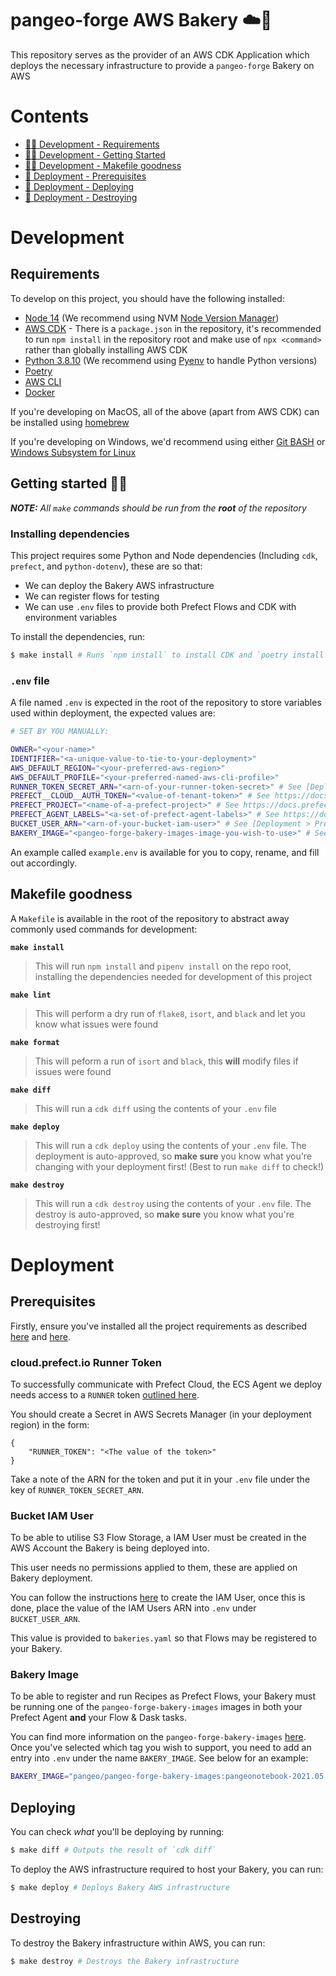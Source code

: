 # pangeo-forge AWS Bakery ☁️🍞

This repository serves as the provider of an AWS CDK Application which deploys the necessary infrastructure to provide a `pangeo-forge` Bakery on AWS

# Contents

* [🧑‍💻 Development - Requirements](#requirements)
* [🧑‍💻 Development - Getting Started](#getting-started-🏃‍♀️)
* [🧑‍💻 Development - Makefile goodness](#makefile-goodness)
* [🚀 Deployment - Prerequisites](#prerequisites)
* [🚀 Deployment - Deploying](#deploying)
* [🚀 Deployment - Destroying](#destroying)

# Development

## Requirements

To develop on this project, you should have the following installed:

* [Node 14](https://nodejs.org/en/) (We recommend using NVM [Node Version Manager](https://github.com/nvm-sh/nvm))
* [AWS CDK](https://docs.aws.amazon.com/cdk/latest/guide/getting_started.html) - There is a `package.json` in the repository, it's recommended to run `npm install` in the repository root and make use of `npx <command>` rather than globally installing AWS CDK
* [Python 3.8.10](https://www.python.org/downloads/) (We recommend using [Pyenv](https://github.com/pyenv/pyenv) to handle Python versions)
* [Poetry](https://github.com/python-poetry/poetry)
* [AWS CLI](https://docs.aws.amazon.com/cli/latest/userguide/cli-chap-welcome.html)
* [Docker](https://docs.docker.com/get-docker/)

If you're developing on MacOS, all of the above (apart from AWS CDK) can be installed using [homebrew](https://brew.sh/)

If you're developing on Windows, we'd recommend using either [Git BASH](https://gitforwindows.org/) or [Windows Subsystem for Linux](https://docs.microsoft.com/en-us/windows/wsl/install-win10)

## Getting started 🏃‍♀️

_**NOTE:** All `make` commands should be run from the **root** of the repository_

### Installing dependencies

This project requires some Python and Node dependencies (Including `cdk`, `prefect`, and `python-dotenv`), these are so that:

* We can deploy the Bakery AWS infrastructure
* We can register flows for testing
* We can use `.env` files to provide both Prefect Flows and CDK with environment variables

To install the dependencies, run:

```bash
$ make install # Runs `npm install` to install CDK and `poetry install` to install all the Python dependencies required
```

### `.env` file

A file named `.env` is expected in the root of the repository to store variables used within deployment, the expected values are:

```bash
# SET BY YOU MANUALLY:

OWNER="<your-name>"
IDENTIFIER="<a-unique-value-to-tie-to-your-deployment>"
AWS_DEFAULT_REGION="<your-preferred-aws-region>"
AWS_DEFAULT_PROFILE="<your-preferred-named-aws-cli-profile>"
RUNNER_TOKEN_SECRET_ARN="<arn-of-your-runner-token-secret>" # See [Deployment - Prerequisites > Prerequisites > cloud.prefect.io Runner Token]
PREFECT__CLOUD__AUTH_TOKEN="<value-of-tenant-token>" # See https://docs.prefect.io/orchestration/concepts/tokens.html#tenant - This is used to support flow registration
PREFECT_PROJECT="<name-of-a-prefect-project>" # See https://docs.prefect.io/orchestration/concepts/projects.html#creating-a-project - This is where the bakery's test flows will be registered
PREFECT_AGENT_LABELS="<a-set-of-prefect-agent-labels>" # See https://docs.prefect.io/orchestration/agents/overview.html#labels - These will be registered with the deployed agent to limit which flows should be executed by the agent
BUCKET_USER_ARN="<arn-of-your-bucket-iam-user>" # See [Deployment > Prerequisites > Bucket IAM User]
BAKERY_IMAGE="<pangeo-forge-bakery-images-image-you-wish-to-use>" # See [Deployment > Prerequisites > Bakery Image]
```

An example called `example.env` is available for you to copy, rename, and fill out accordingly.

## Makefile goodness

A `Makefile` is available in the root of the repository to abstract away commonly used commands for development:

**`make install`**

> This will run `npm install` and `pipenv install` on the repo root, installing the dependencies needed for development of this project

**`make lint`**

> This will perform a dry run of `flake8`, `isort`, and `black` and let you know what issues were found

**`make format`**

> This will peform a run of `isort` and `black`, this **will** modify files if issues were found

**`make diff`**

> This will run a `cdk diff` using the contents of your `.env` file

**`make deploy`**

> This will run a `cdk deploy` using the contents of your `.env` file. The deployment is auto-approved, so **make sure** you know what you're changing with your deployment first! (Best to run `make diff` to check!)

**`make destroy`**

> This will run a `cdk destroy` using the contents of your `.env` file. The destroy is auto-approved, so **make sure** you know what you're destroying first!

# Deployment

## Prerequisites

Firstly, ensure you've installed all the project requirements as described [here](#requirements) and [here](#getting-started-🏃‍♀️).

### cloud.prefect.io Runner Token

To successfully communicate with Prefect Cloud, the ECS Agent we deploy needs access to a `RUNNER` token [outlined here](https://docs.prefect.io/orchestration/agents/overview.html#tokens).

You should create a Secret in AWS Secrets Manager (in your deployment region) in the form:

```
{
    "RUNNER_TOKEN": "<The value of the token>"
}
```

Take a note of the ARN for the token and put it in your `.env` file under the key of `RUNNER_TOKEN_SECRET_ARN`.

### Bucket IAM User

To be able to utilise S3 Flow Storage, a IAM User must be created in the AWS Account the Bakery is being deployed into.

This user needs no permissions applied to them, these are applied on Bakery deployment.

You can follow the instructions [here](https://docs.aws.amazon.com/IAM/latest/UserGuide/id_users_create.html) to create the IAM User, once this is done, place the value of the IAM Users ARN into `.env` under `BUCKET_USER_ARN`.

This value is provided to `bakeries.yaml` so that Flows may be registered to your Bakery.

### Bakery Image

To be able to register and run Recipes as Prefect Flows, your Bakery must be running one of the `pangeo-forge-bakery-images` images in both your Prefect Agent **and** your Flow & Dask tasks.

You can find more information on the `pangeo-forge-bakery-images` [here](https://github.com/pangeo-forge/pangeo-forge-bakery-images). Once you've selected which tag you wish to support, you need to add an entry into `.env` under the name `BAKERY_IMAGE`. See below for an example:

```bash
BAKERY_IMAGE="pangeo/pangeo-forge-bakery-images:pangeonotebook-2021.05.15_prefect-0.14.19_pangeoforgerecipes-0.3.4"
```

## Deploying

You can check _what_ you'll be deploying by running:

```bash
$ make diff # Outputs the result of `cdk diff`
```

To deploy the AWS infrastructure required to host your Bakery, you can run:

```bash
$ make deploy # Deploys Bakery AWS infrastructure
```

## Destroying

To destroy the Bakery infrastructure within AWS, you can run:

```bash
$ make destroy # Destroys the Bakery infrastructure
```
